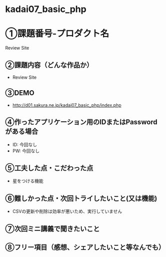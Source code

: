 # kadai07_basic_php

# ①課題番号-プロダクト名

Review Site

## ②課題内容（どんな作品か）

- Review Site

## ③DEMO

- http://d01.sakura.ne.jp/kadai07_basic_php/index.php

## ④作ったアプリケーション用のIDまたはPasswordがある場合

- ID: 今回なし
- PW: 今回なし

## ⑤工夫した点・こだわった点

- 星をつける機能

## ⑥難しかった点・次回トライしたいこと(又は機能)

- CSVの更新や削除は効率が悪いため、実行していません

## ⑦次回ミニ講義で聞きたいこと

## ⑧フリー項目（感想、シェアしたいこと等なんでも）
